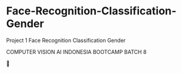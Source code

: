 # Face-Recognition-Classification-Gender
Project 1 Face Recognition Classification Gender

COMPUTER VISION AI INDONESIA BOOTCAMP BATCH 8

📂

